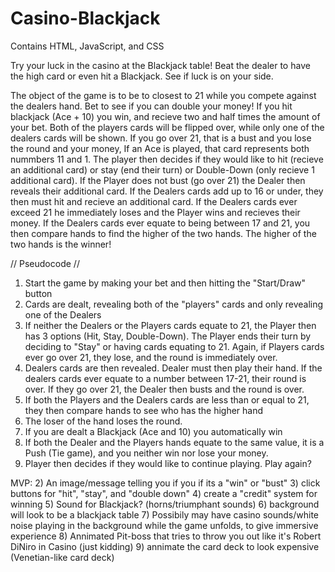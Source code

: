 # Casino-Blackjack
Contains HTML, JavaScript, and CSS

Try your luck in the casino at the Blackjack table! Beat the dealer to have the high card or even hit a Blackjack. See if luck is on your side.

The object of the game is to be to closest to 21 while you compete against the dealers hand. Bet to see if you can double your money! If you hit blackjack (Ace + 10) you win, and recieve two and half times the amount of your bet. Both of the players cards will be flipped over, while only one of the dealers cards will be shown. If you go over 21, that is a bust and you lose the round and your money, If an Ace is played, that card represents both nummbers 11 and 1. The player then decides if they would like to hit (recieve an additional card) or stay (end their turn) or Double-Down (only recieve 1 additional card). If the Player does not bust (go over 21) the Dealer then reveals their additional card. If the Dealers cards add up to 16 or under, they then must hit and recieve an additional card. If the Dealers cards ever exceed 21 he immediately loses and the Player wins and recieves their money. If the Dealers cards ever equate to being between 17 and 21, you then compare hands to find the higher of the two hands. The higher of the two hands is the winner!


// Pseudocode //

1. Start the game by making your bet and then hitting the "Start/Draw" button 
2. Cards are dealt, revealing both of the "players" cards and only revealing one of the Dealers
3. If neither the Dealers or the Players cards equate to 21, the Player then has 3 options (Hit, Stay, Double-Down). The Player ends their turn by deciding to "Stay" or having cards equating to 21. Again, if Players cards ever go over 21, they lose, and the round is immediately over.
4. Dealers cards are then revealed. Dealer must then play their hand. If the dealers cards ever equate to a number between 17-21, their round is over. If they go over 21, the Dealer then busts and the round is over.
5. If both the Players and the Dealers cards are less than or equal to 21, they then compare hands to see who has the higher hand
6. The loser of the hand loses the round.
7. If you are dealt a Blackjack (Ace and 10) you automatically win
8. If both the Dealer and the Players hands equate to the same value, it is a Push (Tie game), and you neither win nor lose your money.
9. Player then decides if they would like to continue playing. Play again?


MVP:
     2) An image/message telling you if you if its a "win" or "bust"
     3) click buttons for "hit", "stay", and "double down"
     4) create a "credit" system for winning
     5) Sound for Blackjack? (horns/triumphant sounds)
     6) background will look to be a blackjack table 
     7) Possibily may have casino sounds/white noise playing in the background while the game unfolds, to give immersive experience
     8) Annimated Pit-boss that tries to throw you out like it's Robert DiNiro in Casino (just kidding)
     9) annimate the card deck to look expensive (Venetian-like card deck)
    
    

